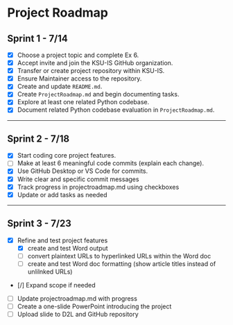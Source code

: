 # Project Roadmap

## Sprint 1 - 7/14

- [x] Choose a project topic and complete Ex 6.
- [x] Accept invite and join the KSU-IS GitHub organization.
- [x] Transfer or create project repository within KSU-IS.
- [x] Ensure Maintainer access to the repository.
- [x] Create and update `README.md`.
- [x] Create `ProjectRoadmap.md` and begin documenting tasks.
- [x] Explore at least one related Python codebase.
- [x] Document related Python codebase evaluation in `ProjectRoadmap.md`.

---

## Sprint 2 - 7/18

- [x] Start coding core project features.
- [ ] Make at least 6 meaningful code commits (explain each change).
- [x] Use GitHub Desktop or VS Code for commits.
- [x] Write clear and specific commit messages
- [x] Track progress in projectroadmap.md using checkboxes
- [x] Update or add tasks as needed

---

## Sprint 3 - 7/23

- [x] Refine and test project features
    - [x] create and test Word output
    - [ ] convert plaintext URLs to hyperlinked URLs within the Word doc
    - [ ] create and test Word doc formatting (show article titles instead of unlilnked URLs)
- [/] Expand scope if needed
- [ ] Update projectroadmap.md with progress
- [ ] Create a one-slide PowerPoint introducing the project
- [ ] Upload slide to D2L and GitHub repository
